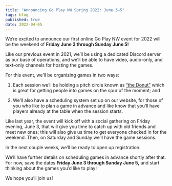 ```yaml
---
title: "Announcing Go Play NW Spring 2022: June 3–5"
tags: blog
published: true
date: 2022-04-05
---
```


We’re excited to announce our first online Go Play NW event for 2022 will be the weekend of **Friday June 3 through Sunday June 5!**

Like our previous event in 2021, we’ll be using a dedicated Discord server as our base of operations, and we’ll be able to have video, audio-only, and text-only channels for hosting the games.

For this event, we’ll be organizing games in two ways: 

1. Each session we’ll be holding a pitch circle known as [“the Donut”](/the-donut) which is great for getting people into games on the spur of the moment; and

2. We’ll also have a scheduling system set up on our website, for those of you who like to plan a game in advance and like know that you’ll have players already at the table when the session starts.

Like last year, the event will kick off with a social gathering on Friday evening, June 3, that will give you time to catch up with old friends and meet new ones; this will also give us time to get everyone checked in for the weekend. Then, on Saturday and Sunday we’ll have the game sessions.

In the next couple weeks, we’ll be ready to open up registration.

We’ll have further details on scheduling games in advance shortly after that. For now, save the dates **Friday June 3 through Sunday June 5,** and start thinking about the games you’d like to play!

We hope you’ll join us!